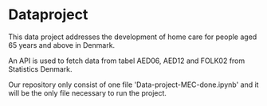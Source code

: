 # Dataproject

This data project addresses the development of home care for people aged 65 years and above in Denmark.

An API is used to fetch data from tabel AED06, AED12 and FOLK02 from Statistics Denmark. 

Our repository only consist of one file 'Data-project-MEC-done.ipynb' and it will be the only file necessary to run the project.
